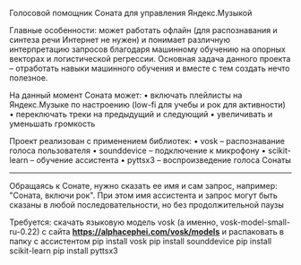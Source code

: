 
Голосовой помощник Соната для управления Яндекс.Музыкой

Главные особенности: может работать офлайн (для распознавания и синтеза речи Интернет не нужен) и понимает различную интерпретацию запросов благодаря машинному обучению на опорных векторах и логистической регрессии.
Основная задача данного проекта – отработать навыки машинного обучения и вместе с тем создать нечто полезное.

На данный момент Соната может:
•	включать плейлисты на Яндекс.Музыке по настроению (low-fi для учебы и рок для активности)
•	переключать треки на предыдущий и следующий 
•	увеличивать и уменьшать громкость 

Проект реализован с применением библиотек:
•	vosk – распознавание голоса пользователя
•	sounddevice – подключение к микрофону
•	scikit-learn – обучение ассистента 
•	pyttsx3 – воспроизведение голоса Сонаты

------------------------------------------------------------------------------------------------------------------
Обращаясь к Сонате, нужно сказать ее имя и сам запрос, например: "Соната, включи рок". При этом имя ассистента и запрос могут быть сказаны в любой последовательности, но без продолжительной паузы

Требуется:
скачать языковую модель vosk (а  именно, vosk-model-small-ru-0.22) с сайта **https://alphacephei.com/vosk/models** и распаковать в папку с ассистентом
pip install vosk
pip install sounddevice
pip install scikit-learn
pip install pyttsx3
